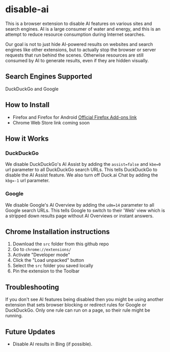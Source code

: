 # disable-ai
This is a browser extension to disable AI features on various sites and search engines. AI is a large consumer of water and energy, and this is an attempt to reduce resource consumption during Internet searches.

Our goal is not to just hide AI-powered results on websites and search engines like other extensions, but to actually stop the browser or server requests that run behind the scenes. Otherwise resources are still consumed by AI to generate results, even if they are hidden visually.

## Search Engines Supported
DuckDuckGo and Google

## How to Install
- Firefox and Firefox for Android
  [Official Firefox Add-ons link](https://addons.mozilla.org/en-US/firefox/)
- Chrome Web Store link coming soon

## How it Works

### DuckDuckGo
We disable DuckDuckGo's AI Assist by adding the `assist=false` and `kbe=0` url parameter to all DuckDuckGo search URLs. This tells DuckDuckGo to disable the AI Assist feature. We also turn off Duck.ai Chat by adding the `kbg=-1` url parameter.

### Google
We disable Google's AI Overview by adding the `udm=14` parameter to all Google search URLs. This tells Google to switch to their 'Web' view which is a stripped down results page without AI Overviews or instant answers.

## Chrome Installation instructions
1. Download the `src` folder from this github repo
2. Go to `chrome://extensions/`
3. Activate "Developer mode"
4. Click the "Load unpacked" button
5. Select the `src` folder you saved locally
6. Pin the extension to the Toolbar

## Troubleshooting
If you don't see AI features being disabled then you might be using another extension that sets browser blocking or redirect rules for Google or DuckDuckGo. Only one rule can run on a page, so their rule might be running.

## Future Updates
- Disable AI results in Bing (if possible).